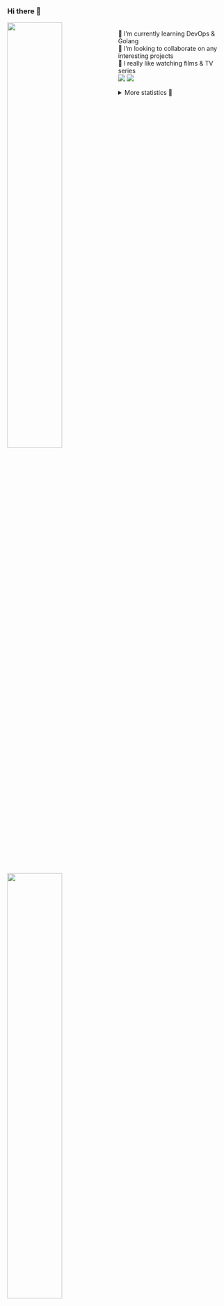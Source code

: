 ### Hi there 👋


[<img align="left" width="50%" src="https://github-readme-stats.vercel.app/api?username=rufusnufus&hide=issues&show_icons=true&count_private=true&theme=transparent&title_color=FF6F40&text_color=FBF9F8&icon_color=F48242&hide_border=true&hide_title=true#gh-dark-mode-only">](https://metrics.lecoq.io/rufusnufus#gh-dark-mode-only)
[<img align="left" width="50%" src="https://github-readme-stats.vercel.app/api?username=rufusnufus&hide=issues&show_icons=true&count_private=true&theme=transparent&title_color=FF6533&text_color=4D4644&icon_color=FF8038&hide_border=true&hide_title=true#gh-light-mode-only">](https://metrics.lecoq.io/rufusnufus#gh-light-mode-only)

<p>
  <br>
  🌱 I’m currently learning DevOps & Golang</br>
  👯 I’m looking to collaborate on any interesting projects</br>
  🎥 I really like watching films & TV series</br>
  <a href="https://linkedin.com/in/rufusnufus"><img src="https://img.shields.io/badge/linkedin-0077B5.svg?style=for-the-badge&logo=linkedin&logoColor=white"/></a>
  <a href="https://t.me/rufusnufus"><img src="https://img.shields.io/badge/-telegram-black?style=for-the-badge&color=blue&logo=telegram"/></a>
</p>

<p text-align="left">
<details>
  <summary>More statistics 👀</summary><br/>

<!--START_SECTION:waka-->
![Code Time](http://img.shields.io/badge/Code%20Time-167%20hrs%2051%20mins-blue)

![Profile Views](http://img.shields.io/badge/Profile%20Views-0-blue)

**I'm an Early 🐤** 

```text
🌞 Morning                3934 commits        █████░░░░░░░░░░░░░░░░░░░░   21.89 % 
🌆 Daytime                10205 commits       ██████████████░░░░░░░░░░░   56.77 % 
🌃 Evening                3214 commits        ████░░░░░░░░░░░░░░░░░░░░░   17.88 % 
🌙 Night                  622 commits         █░░░░░░░░░░░░░░░░░░░░░░░░   03.46 % 
```
📅 **I'm Most Productive on Monday** 

```text
Monday                   3685 commits        █████░░░░░░░░░░░░░░░░░░░░   20.50 % 
Tuesday                  3351 commits        █████░░░░░░░░░░░░░░░░░░░░   18.64 % 
Wednesday                3658 commits        █████░░░░░░░░░░░░░░░░░░░░   20.35 % 
Thursday                 2751 commits        ████░░░░░░░░░░░░░░░░░░░░░   15.30 % 
Friday                   3197 commits        ████░░░░░░░░░░░░░░░░░░░░░   17.79 % 
Saturday                 487 commits         █░░░░░░░░░░░░░░░░░░░░░░░░   02.71 % 
Sunday                   846 commits         █░░░░░░░░░░░░░░░░░░░░░░░░   04.71 % 
```


📊 **This Week I Spent My Time On** 

```text
💬 Programming Languages: 
YAML                     4 hrs 8 mins        ███████████░░░░░░░░░░░░░░   44.98 % 
Other                    1 hr 42 mins        █████░░░░░░░░░░░░░░░░░░░░   18.54 % 
HCL                      1 hr 29 mins        ████░░░░░░░░░░░░░░░░░░░░░   16.24 % 
Bash                     35 mins             ██░░░░░░░░░░░░░░░░░░░░░░░   06.48 % 
JSON                     21 mins             █░░░░░░░░░░░░░░░░░░░░░░░░   03.97 % 

🔥 Editors: 
VS Code                  8 hrs 1 min         ██████████████████████░░░   87.32 % 
iTerm2                   1 hr 9 mins         ███░░░░░░░░░░░░░░░░░░░░░░   12.68 % 
```

**I Mostly Code in Java** 

```text
Java                     37 repos            ██████░░░░░░░░░░░░░░░░░░░   24.34 % 
Python                   20 repos            ███░░░░░░░░░░░░░░░░░░░░░░   13.16 % 
Smarty                   15 repos            ██░░░░░░░░░░░░░░░░░░░░░░░   09.87 % 
HTML                     5 repos             █░░░░░░░░░░░░░░░░░░░░░░░░   03.29 % 
Mustache                 3 repos             ░░░░░░░░░░░░░░░░░░░░░░░░░   01.97 % 
```




 Last Updated on 20/03/2023 00:48:15 UTC
<!--END_SECTION:waka-->

</details>
</p>
